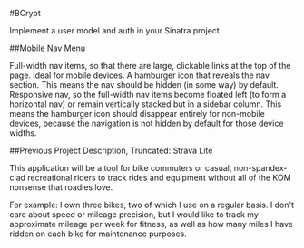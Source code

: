 #BCrypt

Implement a user model and auth in your Sinatra project.

##Mobile Nav Menu

Full-width nav items, so that there are large, clickable links at the top of the page. Ideal for mobile devices.
A hamburger icon that reveals the nav section. This means the nav should be hidden (in some way) by default.
Responsive nav, so the full-width nav items become floated left (to form a horizontal nav) or remain vertically stacked but in a sidebar column. This means the hamburger icon should disappear entirely for non-mobile devices, because the navigation is not hidden by default for those device widths.

##Previous Project Description, Truncated: Strava Lite

This application will be a tool for bike commuters or casual, non-spandex-clad recreational riders to track rides and equipment without all of the KOM nonsense that roadies love.

For example: I own three bikes, two of which I use on a regular basis. I don't care about speed or mileage precision, but I would like to track my approximate mileage per week for fitness, as well as how many miles I have ridden on each bike for maintenance purposes.
